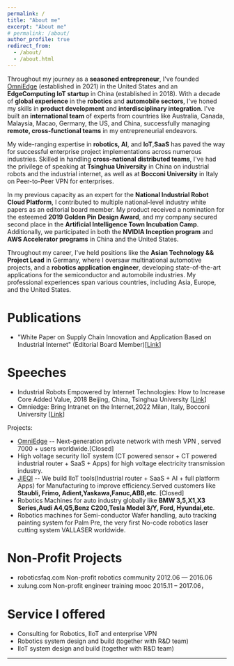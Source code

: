 ```yaml
---
permalink: /
title: "About me"
excerpt: "About me"
# permalink: /about/
author_profile: true
redirect_from: 
  - /about/
  - /about.html
---
```


Throughout my journey as a **seasoned entrepreneur**, I've founded [OmniEdge](https://omniedge.io) (established in 2021) in the United States and an **EdgeComputing IoT startup** in China (established in 2018). With a decade of **global experience** in the **robotics** and **automobile sectors**, I've honed my skills in **product development** and **interdisciplinary integration**. I've built an **international team** of experts from countries like Australia, Canada, Malaysia, Macao, Germany, the US, and China, successfully managing **remote, cross-functional teams** in my entrepreneurial endeavors.

My wide-ranging expertise in **robotics, AI**, and **IoT**,**SaaS** has paved the way for successful enterprise project implementations across numerous industries. Skilled in handling **cross-national distributed teams**, I've had the privilege of speaking at **Tsinghua University** in China on industrial robots and the industrial internet, as well as at **Bocconi University** in Italy on Peer-to-Peer VPN for enterprises.

In my previous capacity as an expert for the **National Industrial Robot Cloud Platform**, I contributed to multiple national-level industry white papers as an editorial board member. My product received a nomination for the esteemed **2019 Golden Pin Design Award**, and my company secured second place in the **Artificial Intelligence Town Incubation Camp**. Additionally, we participated in both the **NVIDIA Inception program** and **AWS Accelerator programs** in China and the United States.

Throughout my career, I've held positions like the **Asian Technology && Project Lead** in Germany, where I oversaw multinational automotive projects, and a **robotics application engineer**, developing state-of-the-art applications for the semiconductor and automobile industries. My professional experiences span various countries, including Asia, Europe, and the United States.

Publications
======

* "White Paper on Supply Chain Innovation and Application Based on Industrial Internet" (Editorial Board Member)[[Link](http://www.aii-alliance.org/index/c145/n2702.html)]

Speeches
====

* Industrial Robots Empowered by Internet Technologies: How to Increase Core Added Value, 2018 Beijing, China, Tsinghua University [[Link](https://mp.weixin.qq.com/s/2VkoWdY9KRkDBAjkCC4imw)]
* Omniedge: Bring Intranet on the Internet,2022 Milan, Italy, Bocconi University [[Link](https://www.ntop.org/ntopconf2022/?lang=en)]


Projects:

* [OmniEdge](https://github.com/omniedgeio) -- Next-generation private network with mesh VPN , served 7000 + users worldwide.[Closed]
* High voltage security IIoT system (CT powered sensor  + CT powered industrial router + SaaS + Apps) for high voltage electricity transmission industry.  
* [JIEQI](https://github.com/Jieqiio) -- We build IIoT tools(Industrial router + SaaS + AI + full platform Apps) for Manufacturing to improve efficiency.Served customers like **Staubli, Frimo, Adient,Yaskawa,Fanuc,ABB,etc**. [Closed]
* Robotics Machines for auto industry globally like **BMW 3,5,X1,X3 Series,Audi A4,Q5,Benz C200,Tesla Model 3/Y, Ford, Hyundai,etc**.
* Robotics machines for Semi-conductor Wafer handling, auto tracking painting system for Palm Pre, the very first No-code robotics laser cutting system VALLASER worldwide. 

Non-Profit Projects
====

* roboticsfaq.com Non-profit robotics community 2012.06 — 2016.06
* xulung.com Non-profit engineer training mooc 2015.11 – 2017.06，


Service I offered
===
* Consulting for Robotics, IIoT and enterprise VPN
* Robotics system design and build (together with R&D team)
* IIoT system design and build (together with R&D team)


----

